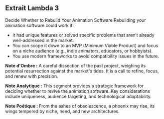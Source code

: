 ## Extrait Lambda 3

Decide Whether to Rebuild Your Animation Software
Rebuilding your animation software could work if:
- It had unique features or solved specific problems that aren’t already well-addressed in the market.
- You can scope it down to an MVP (Minimum Viable Product) and focus on a niche audience (e.g., indie animators, educators, or hobbyists).
- You use modern frameworks to avoid compatibility issues in the future.

**Note d'Ombre :** A careful dissection of the past project, weighing its potential resurrection against the market's tides. It is a call to refine, focus, and renew with precision.

**Note Analytique :** This segment provides a strategic framework for deciding whether to revive the animation software. Key considerations include uniqueness, audience targeting, and technological adaptability.

**Note Poétique :** From the ashes of obsolescence, a phoenix may rise, its wings tempered by niche, need, and new architectures.
